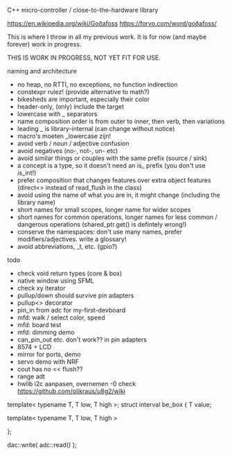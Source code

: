 C++ micro-controller / close-to-the-hardware library

https://en.wikipedia.org/wiki/Goðafoss
https://forvo.com/word/goðafoss/

This is where I throw in all my previous work.
It is for now (and maybe forever) work in progress.

THIS IS WORK IN PROGRESS, NOT YET FIT FOR USE.

naming and architecture
- no heap, no RTTI, no exceptions, no function indirection
- constexpr rulez! (provide alternative to math?)
- bikesheds are important, especially their color
- header-only, (only) include the target
- lowercase with _ separators
- name composition order is from outer to inner, then verb, then variations
- leading _ is library-internal (can change without notice)
- macro's moeten _lowercase zijn!
- avoid verb / noun / adjective confusion
- avoid negatives (no-, not-, un- etc)
- avoid similar things or couples with the same prefix (source / sink)
- a concept is a type, so it doesn't need an is_ prefix (you don't use is_int!)
- prefer composition that changes features over extra object features (direct<> instead of read_flush in the class)
- avoid using the name of what you are in, it might change (including the library name)
- short names for small scopes, longer name for wider scopes
- short names for common operations, longer names for less common / dangerous operations (shared_ptr.get() is defintely wrong!)
- conserve the namespaces: don't use many names, prefer modifiers/adjectives. write a glossary!
- avoid abbreviations, _t, etc. (gpio?)

todo
- check void return types (core & box)
- native window using SFML
- check xy iterator
- pullup/down should survive pin adapters
- pullup<> decorator
- pin_in from adc for my-first-devboard
- mfd: walk / select color, speed
- mfd: board test
- mfd: dimming demo
- can_pin_out etc. don't work?? in pin adapters
- 8574 + LCD
- mirror for ports, demo
- servo demo with NRF
- cout has no << flush??
- range adt
- hwlib i2c aanpasen, overnemen
-0 check https://github.com/olikraus/u8g2/wiki

template< typename T, T low, T high >;
struct interval 
   be_box
{
   T value;

   template< typename T, T low, T high >
   
};

dac::write( adc::read() );


